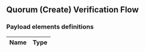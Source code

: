 Quorum (Create) Verification Flow
--------------

### Payload elements definitions

Name | Type 
--- | --- 
